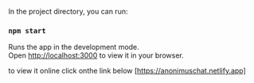 In the project directory, you can run:

### `npm start`

Runs the app in the development mode.\
Open [http://localhost:3000](http://localhost:3000) to view it in your browser.

to view it online click onthe link below
[https://anonimuschat.netlify.app]
